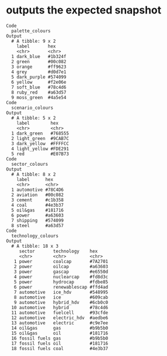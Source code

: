 # outputs the expected snapshot

    Code
      palette_colours
    Output
      # A tibble: 9 x 2
        label       hex    
        <chr>       <chr>  
      1 dark_blue   #1b324f
      2 green       #00c082
      3 orange      #ff9623
      4 grey        #d0d7e1
      5 dark_purple #574099
      6 yellow      #f2e06e
      7 soft_blue   #78c4d6
      8 ruby_red    #a63d57
      9 moss_green  #4a5e54
    Code
      scenario_colours
    Output
      # A tibble: 5 x 2
        label        hex    
        <chr>        <chr>  
      1 dark_green   #768555
      2 light_green  #9CAB7C
      3 dark_yellow  #FFFFCC
      4 light_yellow #FDE291
      5 red          #E07B73
    Code
      sector_colours
    Output
      # A tibble: 8 x 2
        label      hex    
        <chr>      <chr>  
      1 automotive #78C4D6
      2 aviation   #00c082
      3 cement     #c1b358
      4 coal       #4e3b37
      5 oil&gas    #181716
      6 power      #a63603
      7 shipping   #574099
      8 steel      #a63d57
    Code
      technology_colours
    Output
      # A tibble: 18 x 3
         sector       technology    hex    
         <chr>        <chr>         <chr>  
       1 power        coalcap       #7A2701
       2 power        oilcap        #a63603
       3 power        gascap        #e6550d
       4 power        nuclearcap    #fd8d3c
       5 power        hydrocap      #fdbe85
       6 power        renewablescap #ffd4ad
       7 automotive   ice_hdv       #548995
       8 automotive   ice           #609cab
       9 automotive   hybrid_hdv    #6cb0c0
      10 automotive   hybrid        #78c4d6
      11 automotive   fuelcell      #93cfde
      12 automotive   electric_hdv  #aedbe6
      13 automotive   electric      #c9e7ee
      14 oil&gas      gas           #b9b5b0
      15 oil&gas      oil           #181716
      16 fossil fuels gas           #b9b5b0
      17 fossil fuels oil           #181716
      18 fossil fuels coal          #4e3b37

